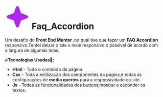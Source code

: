 # ![Icon_Star Svg](https://github.com/AlefAmorim/Faq_Accordion/blob/main/assets/images/icon-star.svg) Faq_Accordion

 Um desafio do **Front End Mentor** ,no qual tive que fazer um **FAQ Accordion** responsivo.Tentei deixar o site o mais responsivo o possivel de acordo com a largura de algumas telas.

#**Tecnologias Usadas🧰:**

* **Html** - Todo o conteúdo da página.
* **Css** - Toda a estilização dos componentes da página,e todas as configurações de **media queries** para a responsividade do site.
* **Js** - Todas as funcionalidades dos buttons,mostrar e esconder os textos.
